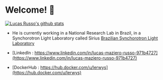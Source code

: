 # Welcome! 👋

[![Lucas Russo's github stats](https://github-readme-stats.vercel.app/api?username=lerwys)](https://github.com/lerwys)

- He is currently working in a National Research Lab in Brazil, in a Synchorotron Light Laboratory called Sirius [Brazilian Synchorotron Light Laboratory](https://www.lnls.cnpem.br/sirius-en)

- [LinkedIn : https://www.linkedin.com/in/lucas-maziero-russo-971b4727](https://www.linkedin.com/in/lucas-maziero-russo-971b4727)

- [DockerHub : https://hub.docker.com/u/lerwys](https://hub.docker.com/u/lerwys)
